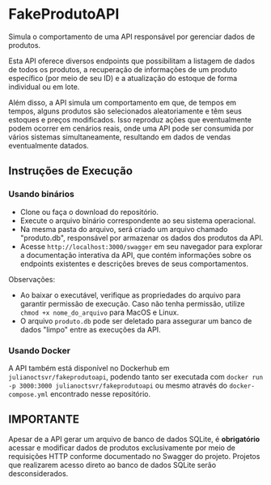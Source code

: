 # FakeProdutoAPI

Simula o comportamento de uma API responsável por gerenciar dados de produtos.

Esta API oferece diversos endpoints que possibilitam a listagem de dados de todos os produtos, a recuperação de informações de um produto específico (por meio de seu ID) e a atualização do estoque de forma individual ou em lote.

Além disso, a API simula um comportamento em que, de tempos em tempos, alguns produtos são selecionados aleatoriamente e têm seus estoques e preços modificados. Isso reproduz ações que eventualmente podem ocorrer em cenários reais, onde uma API pode ser consumida por vários sistemas simultaneamente, resultando em dados de vendas eventualmente datados.

## Instruções de Execução

### Usando binários

- Clone ou faça o download do repositório.
- Execute o arquivo binário correspondente ao seu sistema operacional.
- Na mesma pasta do arquivo, será criado um arquivo chamado "produto.db", responsável por armazenar os dados dos produtos da API.
- Acesse `http://localhost:3000/swagger` em seu navegador para explorar a documentação interativa da API, que contém informações sobre os endpoints existentes e descrições breves de seus comportamentos.

Observações:
- Ao baixar o executável, verifique as propriedades do arquivo para garantir permissão de execução. Caso não tenha permissão, utilize `chmod +x nome_do_arquivo` para MacOS e Linux.
- O arquivo `produto.db` pode ser deletado para assegurar um banco de dados "limpo" entre as execuções da API.


### Usando Docker

A API também está disponível no Dockerhub em `julianoctsvr/fakeprodutoapi`, podendo tanto ser executada com `docker run -p 3000:3000 julianoctsvr/fakeprodutoapi` ou mesmo através do `docker-compose.yml` encontrado nesse repositório.

## IMPORTANTE

Apesar de a API gerar um arquivo de banco de dados SQLite, é **obrigatório** acessar e modificar dados de produtos exclusivamente por meio de requisições HTTP conforme documentado no Swagger do projeto. Projetos que realizarem acesso direto ao banco de dados SQLite serão desconsiderados.

